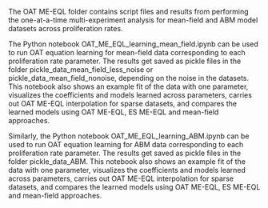The OAT ME-EQL folder contains script files and results from performing the one-at-a-time multi-experiment analysis for mean-field and ABM model datasets across proliferation rates. 

The Python notebook OAT_ME_EQL_learning_mean_field.ipynb can be used to run OAT equation learning for mean-field data corresponding to each proliferation rate parameter. The results get saved as pickle files in the folder pickle_data_mean_field_less_noise or pickle_data_mean_field_nonoise, depending on the noise in the datasets. This notebook also shows an example fit of the data with one parameter, visualizes the coefficients and models learned across parameters, carries out OAT ME-EQL interpolation for sparse datasets, and compares the learned models using OAT ME-EQL, ES ME-EQL and mean-field approaches. 

Similarly, the Python notebook OAT_ME_EQL_learning_ABM.ipynb can be used to run OAT equation learning for ABM data corresponding to each proliferation rate parameter. The results get saved as pickle files in the folder pickle_data_ABM. This notebook also shows an example fit of the data with one parameter, visualizes the coefficients and models learned across parameters, carries out OAT ME-EQL interpolation for sparse datasets, and compares the learned models using OAT ME-EQL, ES ME-EQL and mean-field approaches. 

